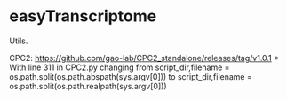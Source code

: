 # easyTranscriptome

Utils.

CPC2: https://github.com/gao-lab/CPC2_standalone/releases/tag/v1.0.1
	* With line 311 in CPC2.py changing 
	from
		script_dir,filename = os.path.split(os.path.abspath(sys.argv[0]))
	to 
		script_dir,filename = os.path.split(os.path.realpath(sys.argv[0]))


